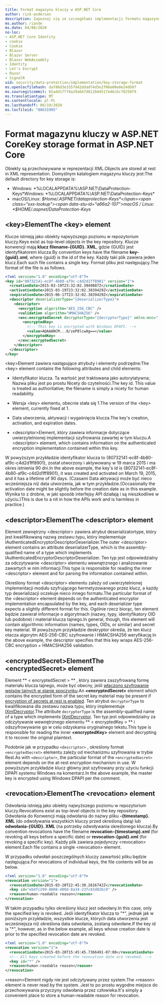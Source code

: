 ```yaml
---
title: Format magazynu kluczy w ASP.NET Core
author: rick-anderson
description: Zapoznaj się ze szczegółami implementacji formatu magazynu kluczy ASP.NET Core ochrony danych.
ms.author: riande
ms.date: 04/08/2020
no-loc:
- ASP.NET Core Identity
- cookie
- Cookie
- Blazor
- Blazor Server
- Blazor WebAssembly
- Identity
- Let's Encrypt
- Razor
- SignalR
uid: security/data-protection/implementation/key-storage-format
ms.openlocfilehash: daf86d3e3357d42ddad74d5e2f06e00e0e24db07
ms.sourcegitcommit: 65add17f74a29a647d812b04517e46cbc78258f9
ms.translationtype: MT
ms.contentlocale: pl-PL
ms.lasthandoff: 08/19/2020
ms.locfileid: "88631995"
---
```

# <a name="key-storage-format-in-aspnet-core"></a><span data-ttu-id="a66a2-103">Format magazynu kluczy w ASP.NET Core</span><span class="sxs-lookup"><span data-stu-id="a66a2-103">Key storage format in ASP.NET Core</span></span>

<a name="data-protection-implementation-key-storage-format"></a>

<span data-ttu-id="a66a2-104">Obiekty są przechowywane w reprezentacji XML.</span><span class="sxs-lookup"><span data-stu-id="a66a2-104">Objects are stored at rest in XML representation.</span></span> <span data-ttu-id="a66a2-105">Domyślnym katalogiem magazynu kluczy jest:</span><span class="sxs-lookup"><span data-stu-id="a66a2-105">The default directory for key storage is:</span></span>

* <span data-ttu-id="a66a2-106">Windows: \*%LOCALAPPDATA%\ASP.NET\DataProtection-Keys\*</span><span class="sxs-lookup"><span data-stu-id="a66a2-106">Windows: \*%LOCALAPPDATA%\ASP.NET\DataProtection-Keys\*</span></span>
* <span data-ttu-id="a66a2-107">macOS/Linux: *$Home/.ASPNET/dataprotection-Keys*</span><span class="sxs-lookup"><span data-stu-id="a66a2-107">macOS / Linux: *$HOME/.aspnet/DataProtection-Keys*</span></span>

## <a name="the-key-element"></a><span data-ttu-id="a66a2-108">\<key>Element</span><span class="sxs-lookup"><span data-stu-id="a66a2-108">The \<key> element</span></span>

<span data-ttu-id="a66a2-109">Klucze istnieją jako obiekty najwyższego poziomu w repozytorium kluczy.</span><span class="sxs-lookup"><span data-stu-id="a66a2-109">Keys exist as top-level objects in the key repository.</span></span> <span data-ttu-id="a66a2-110">Klucze konwencji mają **klucz filename-{GUID}. XML**, gdzie {GUID} jest identyfikatorem klucza.</span><span class="sxs-lookup"><span data-stu-id="a66a2-110">By convention keys have the filename **key-{guid}.xml**, where {guid} is the id of the key.</span></span> <span data-ttu-id="a66a2-111">Każdy taki plik zawiera jeden klucz.</span><span class="sxs-lookup"><span data-stu-id="a66a2-111">Each such file contains a single key.</span></span> <span data-ttu-id="a66a2-112">Format pliku jest następujący.</span><span class="sxs-lookup"><span data-stu-id="a66a2-112">The format of the file is as follows.</span></span>

```xml
<?xml version="1.0" encoding="utf-8"?>
<key id="80732141-ec8f-4b80-af9c-c4d2d1ff8901" version="1">
  <creationDate>2015-03-19T23:32:02.3949887Z</creationDate>
  <activationDate>2015-03-19T23:32:02.3839429Z</activationDate>
  <expirationDate>2015-06-17T23:32:02.3839429Z</expirationDate>
  <descriptor deserializerType="{deserializerType}">
    <descriptor>
      <encryption algorithm="AES_256_CBC" />
      <validation algorithm="HMACSHA256" />
      <enc:encryptedSecret decryptorType="{decryptorType}" xmlns:enc="...">
        <encryptedKey>
          <!-- This key is encrypted with Windows DPAPI. -->
          <value>AQAAANCM...8/zeP8lcwAg==</value>
        </encryptedKey>
      </enc:encryptedSecret>
    </descriptor>
  </descriptor>
</key>
```

<span data-ttu-id="a66a2-113">\<key>Element zawiera następujące atrybuty i elementy podrzędne:</span><span class="sxs-lookup"><span data-stu-id="a66a2-113">The \<key> element contains the following attributes and child elements:</span></span>

* <span data-ttu-id="a66a2-114">Identyfikator klucza. Ta wartość jest traktowana jako autorytatywna; Nazwa pliku jest po prostu Nicety do czytelności.</span><span class="sxs-lookup"><span data-stu-id="a66a2-114">The key id. This value is treated as authoritative; the filename is simply a nicety for human readability.</span></span>

* <span data-ttu-id="a66a2-115">Wersja \<key> elementu, obecnie stała się 1.</span><span class="sxs-lookup"><span data-stu-id="a66a2-115">The version of the \<key> element, currently fixed at 1.</span></span>

* <span data-ttu-id="a66a2-116">Data utworzenia, aktywacji i wygaśnięcia klucza.</span><span class="sxs-lookup"><span data-stu-id="a66a2-116">The key's creation, activation, and expiration dates.</span></span>

* <span data-ttu-id="a66a2-117">\<descriptor>Element, który zawiera informacje dotyczące uwierzytelnionej implementacji szyfrowania zawartej w tym kluczu.</span><span class="sxs-lookup"><span data-stu-id="a66a2-117">A \<descriptor> element, which contains information on the authenticated encryption implementation contained within this key.</span></span>

<span data-ttu-id="a66a2-118">W powyższym przykładzie identyfikator klucza to {80732141-ec8f-4b80-af9c-c4d2d1ff8901}, został utworzony i aktywowany w 19 marca 2015 i ma okres istnienia 90 dni.</span><span class="sxs-lookup"><span data-stu-id="a66a2-118">In the above example, the key's id is {80732141-ec8f-4b80-af9c-c4d2d1ff8901}, it was created and activated on March 19, 2015, and it has a lifetime of 90 days.</span></span> <span data-ttu-id="a66a2-119">(Czasami Data aktywacji może być nieco wcześniejsza niż data utworzenia, jak w tym przykładzie.</span><span class="sxs-lookup"><span data-stu-id="a66a2-119">(Occasionally the activation date might be slightly before the creation date as in this example.</span></span> <span data-ttu-id="a66a2-120">Wynika to z drobne, w jaki sposób interfejsy API działają i są nieszkodliwe w użyciu.)</span><span class="sxs-lookup"><span data-stu-id="a66a2-120">This is due to a nit in how the APIs work and is harmless in practice.)</span></span>

## <a name="the-descriptor-element"></a><span data-ttu-id="a66a2-121">\<descriptor>Element</span><span class="sxs-lookup"><span data-stu-id="a66a2-121">The \<descriptor> element</span></span>

<span data-ttu-id="a66a2-122">Element zewnętrzny \<descriptor> zawiera atrybut deserializatortype, który jest kwalifikowaną nazwą zestawu typu, który implementuje IAuthenticatedEncryptorDescriptorDeserializer.</span><span class="sxs-lookup"><span data-stu-id="a66a2-122">The outer \<descriptor> element contains an attribute deserializerType, which is the assembly-qualified name of a type which implements IAuthenticatedEncryptorDescriptorDeserializer.</span></span> <span data-ttu-id="a66a2-123">Ten typ jest odpowiedzialny za odczytywanie \<descriptor> elementu wewnętrznego i analizowanie zawartych w nim informacji.</span><span class="sxs-lookup"><span data-stu-id="a66a2-123">This type is responsible for reading the inner \<descriptor> element and for parsing the information contained within.</span></span>

<span data-ttu-id="a66a2-124">Określony format \<descriptor> elementu zależy od uwierzytelnionej implementacji modułu szyfrującego hermetyzowanego przez klucz, a każdy typ deserializacji oczekuje nieco innego formatu.</span><span class="sxs-lookup"><span data-stu-id="a66a2-124">The particular format of the \<descriptor> element depends on the authenticated encryptor implementation encapsulated by the key, and each deserializer type expects a slightly different format for this.</span></span> <span data-ttu-id="a66a2-125">Ogólnie rzecz biorąc, ten element będzie zawierał informacje o algorytmach (nazwy, typy, identyfikatory OID lub podobne) i materiał klucza tajnego.</span><span class="sxs-lookup"><span data-stu-id="a66a2-125">In general, though, this element will contain algorithmic information (names, types, OIDs, or similar) and secret key material.</span></span> <span data-ttu-id="a66a2-126">W powyższym przykładzie deskryptor określa, że ten klucz otacza algorytm AES-256-CBC szyfrowanie i HMACSHA256 weryfikację.</span><span class="sxs-lookup"><span data-stu-id="a66a2-126">In the above example, the descriptor specifies that this key wraps AES-256-CBC encryption + HMACSHA256 validation.</span></span>

## <a name="the-encryptedsecret-element"></a><span data-ttu-id="a66a2-127">\<encryptedSecret>Element</span><span class="sxs-lookup"><span data-stu-id="a66a2-127">The \<encryptedSecret> element</span></span>

<span data-ttu-id="a66a2-128">Element \*\* &lt; encryptedSecret &gt; \*\* , który zawiera zaszyfrowaną formę materiału klucza tajnego, może być obecny, jeśli [włączono szyfrowanie wpisów tajnych w stanie spoczynku](xref:security/data-protection/implementation/key-encryption-at-rest).</span><span class="sxs-lookup"><span data-stu-id="a66a2-128">An **&lt;encryptedSecret&gt;** element which contains the encrypted form of the secret key material may be present if [encryption of secrets at rest is enabled](xref:security/data-protection/implementation/key-encryption-at-rest).</span></span> <span data-ttu-id="a66a2-129">Ten atrybut `decryptorType` to kwalifikowana dla zestawu nazwa typu, który implementuje [IXmlDecryptor](/dotnet/api/microsoft.aspnetcore.dataprotection.xmlencryption.ixmldecryptor).</span><span class="sxs-lookup"><span data-stu-id="a66a2-129">The attribute `decryptorType` is the assembly-qualified name of a type which implements [IXmlDecryptor](/dotnet/api/microsoft.aspnetcore.dataprotection.xmlencryption.ixmldecryptor).</span></span> <span data-ttu-id="a66a2-130">Ten typ jest odpowiedzialny za odczytywanie wewnętrznego elementu \*\* &lt; encryptedKey &gt; \*\* i odszyfrowywanie go w celu odzyskania oryginalnego tekstu.</span><span class="sxs-lookup"><span data-stu-id="a66a2-130">This type is responsible for reading the inner **&lt;encryptedKey&gt;** element and decrypting it to recover the original plaintext.</span></span>

<span data-ttu-id="a66a2-131">Podobnie jak w przypadku `<descriptor>` , określony format `<encryptedSecret>` elementu zależy od mechanizmu szyfrowania w trybie Rest.</span><span class="sxs-lookup"><span data-stu-id="a66a2-131">As with `<descriptor>`, the particular format of the `<encryptedSecret>` element depends on the at-rest encryption mechanism in use.</span></span> <span data-ttu-id="a66a2-132">W powyższym przykładzie klucz główny jest szyfrowany przy użyciu funkcji DPAPI systemu Windows na komentarz.</span><span class="sxs-lookup"><span data-stu-id="a66a2-132">In the above example, the master key is encrypted using Windows DPAPI per the comment.</span></span>

## <a name="the-revocation-element"></a><span data-ttu-id="a66a2-133">\<revocation>Element</span><span class="sxs-lookup"><span data-stu-id="a66a2-133">The \<revocation> element</span></span>

<span data-ttu-id="a66a2-134">Odwołania istnieją jako obiekty najwyższego poziomu w repozytorium kluczy.</span><span class="sxs-lookup"><span data-stu-id="a66a2-134">Revocations exist as top-level objects in the key repository.</span></span> <span data-ttu-id="a66a2-135">Odwołania do Konwencji mają odwołania do nazwy pliku **-{timestamp}. XML** (do odwoływania wszystkich kluczy przed określoną datą) lub **odwołania-{GUID}. XML** (na potrzeby odwoływania określonego klucza).</span><span class="sxs-lookup"><span data-stu-id="a66a2-135">By convention revocations have the filename **revocation-{timestamp}.xml** (for revoking all keys before a specific date) or **revocation-{guid}.xml** (for revoking a specific key).</span></span> <span data-ttu-id="a66a2-136">Każdy plik zawiera pojedynczy \<revocation> element.</span><span class="sxs-lookup"><span data-stu-id="a66a2-136">Each file contains a single \<revocation> element.</span></span>

<span data-ttu-id="a66a2-137">W przypadku odwołań poszczególnych kluczy zawartość pliku będzie następująca.</span><span class="sxs-lookup"><span data-stu-id="a66a2-137">For revocations of individual keys, the file contents will be as below.</span></span>

```xml
<?xml version="1.0" encoding="utf-8"?>
<revocation version="1">
  <revocationDate>2015-03-20T22:45:30.2616742Z</revocationDate>
  <key id="eb4fc299-8808-409d-8a34-23fc83d026c9" />
  <reason>human-readable reason</reason>
</revocation>
```

<span data-ttu-id="a66a2-138">W takim przypadku tylko określony klucz jest odwołany.</span><span class="sxs-lookup"><span data-stu-id="a66a2-138">In this case, only the specified key is revoked.</span></span> <span data-ttu-id="a66a2-139">Jeśli identyfikator klucza to "\*", jednak jak w poniższym przykładzie, wszystkie klucze, których data utworzenia jest wcześniejsza niż określona data odwołania, zostaną odwołane.</span><span class="sxs-lookup"><span data-stu-id="a66a2-139">If the key id is "\*", however, as in the below example, all keys whose creation date is prior to the specified revocation date are revoked.</span></span>

```xml
<?xml version="1.0" encoding="utf-8"?>
<revocation version="1">
  <revocationDate>2015-03-20T15:45:45.7366491-07:00</revocationDate>
  <!-- All keys created before the revocation date are revoked. -->
  <key id="*" />
  <reason>human-readable reason</reason>
</revocation>
```

<span data-ttu-id="a66a2-140">\<reason>Element nigdy nie jest odczytywany przez system.</span><span class="sxs-lookup"><span data-stu-id="a66a2-140">The \<reason> element is never read by the system.</span></span> <span data-ttu-id="a66a2-141">Jest to po prostu wygodne miejsce do przechowywania przyczyny odwołania przez człowieka.</span><span class="sxs-lookup"><span data-stu-id="a66a2-141">It's simply a convenient place to store a human-readable reason for revocation.</span></span>
